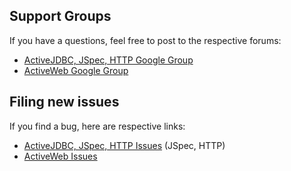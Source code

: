 ## Support Groups

If you have a questions, feel free to post to the respective forums:

* [ActiveJDBC, JSpec, HTTP Google Group](https://groups.google.com/forum/#!forum/activejdbc-group)
* [ActiveWeb Google Group](https://groups.google.com/forum/?hl=en#!forum/activeweb)


## Filing new issues

If you find a bug, here are respective links:

* [ActiveJDBC, JSpec, HTTP Issues](https://github.com/javalite/activejdbc/issues) (JSpec, HTTP)
* [ActiveWeb Issues](https://github.com/javalite/activeweb/issues)


